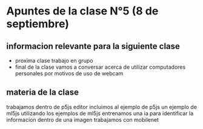 # Apuntes de la clase N°5 (8 de septiembre)

## informacion relevante para la siguiente clase
- proxima clase trabajo en grupo
- final de la clase vamos a conversar acerca de utilizar computadores personales por motivos de uso de webcam
## materia de la clase
trabajamos dentro de p5js editor
incluimos al ejemplo de p5js un ejemplo de ml5js
utilizando los ejemplos de ml5js entrenamos una ia para identificar la informacion dentro de una imagen
trabajamos con mobilenet

